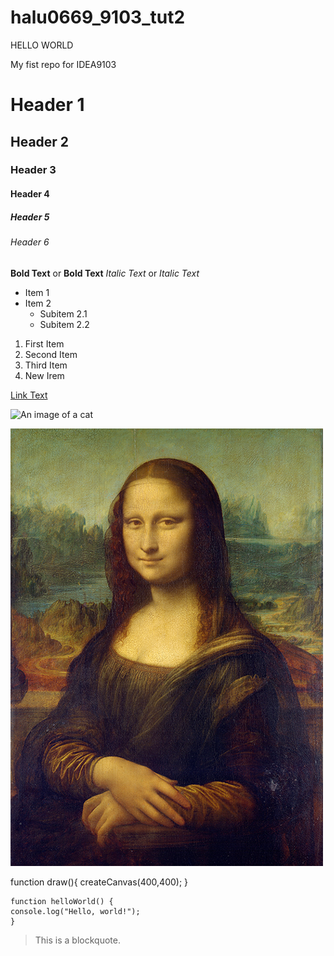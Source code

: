 # halu0669_9103_tut2
HELLO WORLD

My fist repo for IDEA9103

# Header 1
## Header 2
### Header 3
#### Header 4
##### Header 5
###### Header 6

**Bold Text** or __Bold Text__
*Italic Text* or _Italic Text_

- Item 1
- Item 2
  - Subitem 2.1
  - Subitem 2.2

1. First Item
1. Second Item
1. Third Item
1. New Irem

[Link Text](https://www.google.com)

![An image of a cat](https://placekitten.com/200/300)

![An image of the Mona Lisa](images/Mona_Lisa_by_Leonardo_da_Vinci_500_x_700.jpg)


function draw(){
    createCanvas(400,400);
}


```
function helloWorld() {
console.log("Hello, world!");
}
```

> This is a blockquote.

